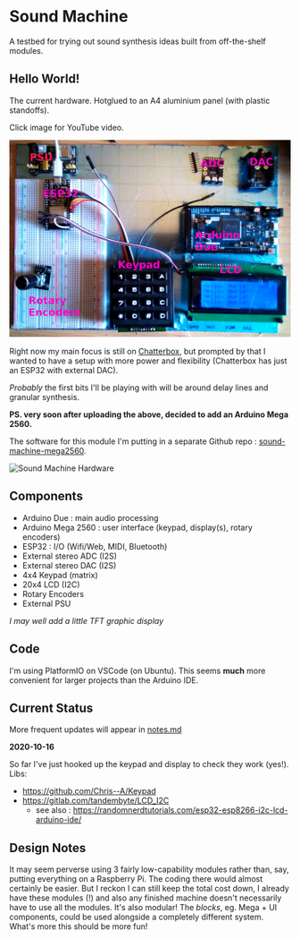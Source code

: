 # Sound Machine

A testbed for trying out sound synthesis ideas built from off-the-shelf modules.

## Hello World!

The current hardware. Hotglued to an A4 aluminium panel (with plastic standoffs).

Click image for YouTube video.

[![Sound Machine Hardware](https://github.com/danja/sound-machine/blob/main/docs/images/hardware_2020-10-16.jpeg?raw=true)](https://www.youtube.com/watch?v=Jbs1Wkpez20 "Sound Machine : Hello World!")

Right now my main focus is still on [Chatterbox](https://github.com/danja/chatterbox), but prompted by that I wanted to have a setup with more power and flexibility (Chatterbox has just an ESP32 with external DAC).

*Probably* the first bits I'll be playing with will be around delay lines and granular synthesis.

**PS. very soon after uploading the above, decided to add an Arduino Mega 2560.**

The software for this module I'm putting in a separate Github repo : [sound-machine-mega2560](https://github.com/danja/sound-machine-mega2560).

![Sound Machine Hardware](https://github.com/danja/sound-machine/blob/main/docs/images/hardware_2020-10-16_later.jpeg?raw=true)

## Components

* Arduino Due : main audio processing
* Arduino Mega 2560 : user interface (keypad, display(s), rotary encoders)
* ESP32 : I/O (Wifi/Web, MIDI, Bluetooth)
* External stereo ADC (I2S)
* External stereo DAC (I2S)
* 4x4 Keypad (matrix)
* 20x4 LCD (I2C)
* Rotary Encoders
* External PSU

*I may well add a little TFT graphic display*

## Code

I'm using PlatformIO on VSCode (on Ubuntu). This seems **much** more convenient for larger projects than the Arduino IDE.

## Current Status

More frequent updates will appear in [notes.md](https://github.com/danja/sound-machine/blob/main/docs/notes.md)

**2020-10-16**

So far I've just hooked up the keypad and display to check they work (yes!). 
Libs:
* https://github.com/Chris--A/Keypad
* https://gitlab.com/tandembyte/LCD_I2C 
  * see also : https://randomnerdtutorials.com/esp32-esp8266-i2c-lcd-arduino-ide/

## Design Notes

It may seem perverse using 3 fairly low-capability modules rather than, say, putting everything on a Raspberry Pi. The coding there would almost certainly be easier. But I reckon I can still keep the total cost down, I already have these modules (!) and also any finished machine doesn't necessarily have to use all the modules. It's also modular! The *blocks*, eg. Mega + UI components, could be used alongside a completely different system. 
What's more this should be more fun! 





